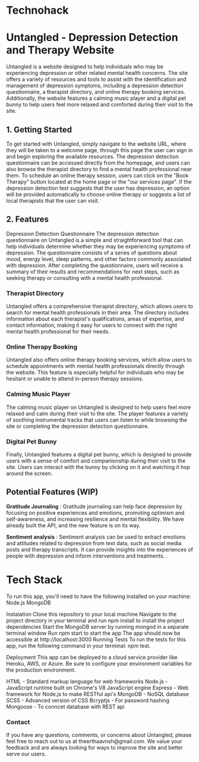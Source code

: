# Technohack

<h1> <b> Untangled - Depression Detection and Therapy Website </b> </h1>

Untangled is a website designed to help individuals who may be experiencing depression or other related mental health concerns. The site offers a variety of resources and tools to assist with the identification and management of depression symptoms, including a depression detection questionnaire, a therapist directory, and online therapy booking services. Additionally, the website features a calming music player and a digital pet bunny to help users feel more relaxed and comforted during their visit to the site.

<h2> 1. Getting Started  </h2>

To get started with Untangled, simply navigate to the website URL, where they will be taken to a welcome page, through this page the user can sign in and begin exploring the available resources. The depression detection questionnaire can be accessed directly from the homepage, and users can also browse the therapist directory to find a mental health professional near them. To schedule an online therapy session, users can click on the "Book Therapy" button located at the home page or the "our services page". If the depression detection test suggests that the user has depression, an option will be provided automatically to choose online therapy or suggests a list of local therapists that the user can visit. 

<h2> 2. Features </h2>
Depression Detection Questionnaire
The depression detection questionnaire on Untangled is a simple and straightforward tool that can help individuals determine whether they may be experiencing symptoms of depression. The questionnaire consists of a series of questions about mood, energy level, sleep patterns, and other factors commonly associated with depression. After completing the questionnaire, users will receive a summary of their results and recommendations for next steps, such as seeking therapy or consulting with a mental health professional.

<h3> Therapist Directory </h3>
Untangled offers a comprehensive therapist directory, which allows users to search for mental health professionals in their area. The directory includes information about each therapist's qualifications, areas of expertise, and contact information, making it easy for users to connect with the right mental health professional for their needs.

<h3> Online Therapy Booking </h3>
Untangled also offers online therapy booking services, which allow users to schedule appointments with mental health professionals directly through the website. This feature is especially helpful for individuals who may be hesitant or unable to attend in-person therapy sessions.

<h3> Calming Music Player </h3>
The calming music player on Untangled is designed to help users feel more relaxed and calm during their visit to the site. The player features a variety of soothing instrumental tracks that users can listen to while browsing the site or completing the depression detection questionnaire.

<h3> Digital Pet Bunny </h3>
Finally, Untangled features a digital pet bunny, which is designed to provide users with a sense of comfort and companionship during their visit to the site. Users can interact with the bunny by clicking on it and watching it hop around the screen.

<h2> Potential Features (WIP) </h2>
 <b>Gratitude Journaling</b> : Gratitude journaling can help face depression by focusing on positive experiences and emotions, promoting optimism and self-awareness, and increasing resilience and mental flexibility. We have already built the API, and the new feature is on its way. 
 
 <b>Sentiment analysis</b> : Sentiment analysis can be used to extract emotions and attitudes related to depression from text data, such as social media posts and therapy transcripts. It can provide insights into the experiences of people with depression and inform interventions and treatments.
 .
 <h1> <b> Tech Stack </b> </h1> 
 
To run this app, you'll need to have the following installed on your machine:
Node.js
MongoDB

Instalation
Clone this repository to your local machine
Navigate to the project directory in your terminal and run npm install to install the project dependencies
Start the MongoDB server by running mongod in a separate terminal window
Run npm start to start the app
The app should now be accessible at http://localhost:3000
Running Tests
To run the tests for this app, run the following command in your terminal: npm test.

Deployment
This app can be deployed to a cloud service provider like Heroku, AWS, or Azure. Be sure to configure your environment variables for the production environment.

HTML - Standard markup language for web frameworks
Node.js - JavaScript runtime built on Chrome's V8 JavaScript engine
Express - Web framework for Node.js to make RESTful api's
MongoDB - NoSQL database
SCSS - Advanced version of CSS
Bcryptjs - For password hashing
Mongoose - To conncet database with REST api 


<h3> Contact </h3> 
If you have any questions, comments, or concerns about Untangled, please feel free to reach out to us at theerthaavnsh@gmail.com. We value your feedback and are always looking for ways to improve the site and better serve our users.
